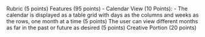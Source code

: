 Rubric (5 points)
Features (95 points)
	- Calendar View (10 Points):
	- The calendar is displayed as a table grid with days as the columns and weeks as the rows, one month at a time (5 points)
The user can view different months as far in the past or future as desired (5 points)
Creative Portion (20 points)